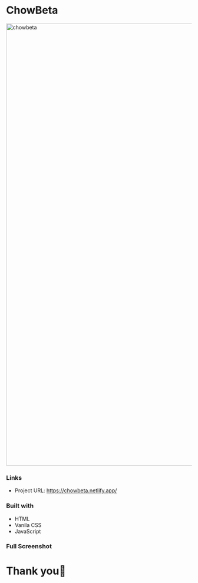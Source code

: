 # ChowBeta


<img width="1200" alt="chowbeta" src="https://github.com/AmeerBamigbayan/ChowBeta/assets/76779409/e02b1b92-672d-4031-9b4a-121228c52e0d">

### Links
- Project URL: https://chowbeta.netlify.app/

### Built with
- HTML
- Vanila CSS
- JavaScript

### Full Screenshot


# Thank you🥳
